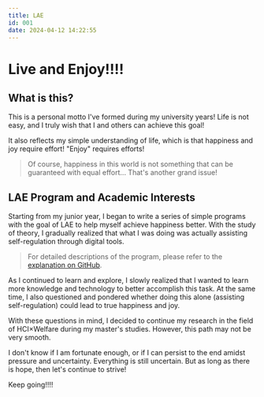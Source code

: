 ```yaml
---
title: LAE
id: 001
date: 2024-04-12 14:22:55
---
```


# Live and Enjoy!!!!

## What is this?

This is a personal motto I've formed during my university years! Life is not easy, and I truly wish that I and others can achieve this goal!

It also reflects my simple understanding of life, which is that happiness and joy require effort! "Enjoy" requires efforts!

> Of course, happiness in this world is not something that can be guaranteed with equal effort... That's another grand issue!

## LAE Program and Academic Interests

Starting from my junior year, I began to write a series of simple programs with the goal of LAE to help myself achieve happiness better. With the study of theory, I gradually realized that what I was doing was actually assisting self-regulation through digital tools.

> For detailed descriptions of the program, please refer to the [explanation on GitHub](https://github.com/qiluojun/LAE_PC).

As I continued to learn and explore, I slowly realized that I wanted to learn more knowledge and technology to better accomplish this task. At the same time, I also questioned and pondered whether doing this alone (assisting self-regulation) could lead to true happiness and joy.

With these questions in mind, I decided to continue my research in the field of HCI×Welfare during my master's studies. However, this path may not be very smooth.

I don't know if I am fortunate enough, or if I can persist to the end amidst pressure and uncertainty. Everything is still uncertain. But as long as there is hope, then let's continue to strive!

Keep going!!!!